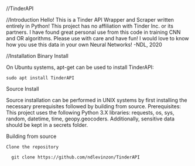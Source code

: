 //TinderAPI

//Introduction
Hello! This is a Tinder API Wrapper and Scraper written entirely in Python! 
This project has no affiliation with Tinder Inc. or its partners.
I have found great personal use from this code in training CNN and OR algorithms.
Please use with care and have fun! I would love to know how you use this data in your own Neural Networks!
-NDL, 2020

//Installation
Binary Install

  On Ubuntu systems, apt-get can be used to install TinderAPI:

    sudo apt install TinderAPI

Source Install

  Source installation can be performed in UNIX systems by first installing the necessary prerequisites followed by building from source.
  Prerequisites:
    This project uses the following Python 3.X libraries:
    requests, os, sys, random, datetime, time, geopy.geocoders. Additionally, sensitive data should be kept in a secrets folder.

 Building from source

    Clone the repository

      git clone https://github.com/ndlevinzon/TinderAPI

    

